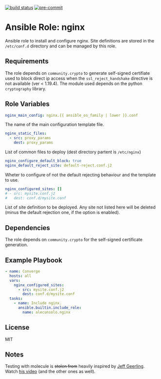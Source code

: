 [![build status](https://github.com/alecunsolo/ansible-role-nginx/actions/workflows/ci.yml/badge.svg)](https://github.com/alecunsolo/ansible-role-nginx/actions/workflows/ci.yml)
[![pre-commit](https://img.shields.io/badge/pre--commit-enabled-brightgreen?logo=pre-commit)](https://github.com/pre-commit/pre-commit)

Ansible Role: nginx
=========

Ansible role to install and configure nginx. Site definitions are stored in the `/etc/conf.d` directory and can be managed by this role.

Requirements
------------

The role depends on `community.crypto` to generate self-signed certifiate used to block direct ip access when the `ssl_reject_handshake` directive is not available (ver < 1.19.4).
The module used depends on the python `cryptography` library.

Role Variables
--------------
```yaml
nginx_main_config: nginx.{{ ansible_os_family | lower }}.conf
```
The name of the main configuration template file.
```yaml
nginx_static_files:
  - src: proxy_params
    dest: proxy_params
```
List of common files to deploy (dest directory partent is `/etc/nginx`)
```yaml
nginx_configure_default_block: true
nginx_default_reject_site: default-reject.conf.j2
```
Wheter to configure of not the default rejecting behaviour and the template to use.
```yaml
nginx_configured_sites: []
# - src: mysite.conf.j2
#   dest: conf.d/mysite.conf
```
List of site definition to be deployed. Any site not listed here will be deleted (minus the default rejection one, if the option is enabled).

Dependencies
------------

The role depends on `community.crypto` for the self-signed certificate generation.

Example Playbook
----------------

```yaml
- name: Converge
  hosts: all
  vars:
    nginx_configured_sites:
      - src: mysite.conf.j2
        dest: conf.d/mysite.conf
  tasks:
    - name: Include nginx.
      ansible.builtin.include_role:
        name: alecunsolo.nginx
```

License
-------

MIT

Notes
-----

Testing with molecule is ~~stolen from~~ heavily inspired by [Jeff Geerling](https://www.jeffgeerling.com/). Watch [his video](https://youtu.be/FaXVZ60o8L8) (and the other ones as well).
